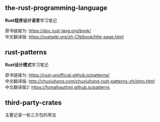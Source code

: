 ## the-rust-programming-language
**Rust程序设计语言**学习笔记

原书链接为: https://doc.rust-lang.org/book/   
中文翻译版: https://rustwiki.org/zh-CN/book/title-page.html


## rust-patterns
**Rust设计模式**学习笔记

原书链接为: https://rust-unofficial.github.io/patterns/   
中文翻译版: http://chuxiuhong.com/chuxiuhong-rust-patterns-zh/intro.html
中文翻译版2: https://fomalhauthmj.github.io/patterns

## third-party-crates
主要记录一些三方包的用法
